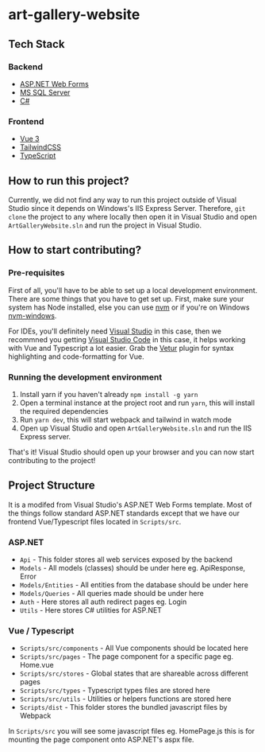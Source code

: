 # art-gallery-website

## Tech Stack

### Backend

- [ASP.NET Web Forms](https://www.tutorialspoint.com/asp.net/asp.net_first_example.htm)
- [MS SQL Server](https://www.microsoft.com/en-us/sql-server)
- [C#](https://docs.microsoft.com/en-us/dotnet/csharp/)

### Frontend

- [Vue 3](https://v3.vuejs.org/guide/introduction.html)
- [TailwindCSS](https://tailwindcss.com/)
- [TypeScript](https://www.typescriptlang.org/)

## How to run this project?

Currently, we did not find any way to run this project outside of Visual Studio since it depends on Windows's IIS Express Server. Therefore, `git clone` the project to any where locally then open it in Visual Studio and open `ArtGalleryWebsite.sln` and run the project in Visual Studio.

## How to start contributing?

### Pre-requisites

First of all, you'll have to be able to set up a local development environment. There are some things that you have to get set up. First, make sure your system has Node installed, else you can use [nvm](https://github.com/nvm-sh/nvm) or if you're on Windows [nvm-windows](https://github.com/coreybutler/nvm-windows).

For IDEs, you'll definitely need [Visual Studio](https://visualstudio.microsoft.com/) in this case, then we recommned you getting [Visual Studio Code](https://code.visualstudio.com/) in this case, it helps working with Vue and Typescript a lot easier. Grab the [Vetur](https://marketplace.visualstudio.com/items?itemName=octref.vetur) plugin for syntax highlighting and code-formatting for Vue.

### Running the development environment

1. Install yarn if you haven't already `npm install -g yarn`
2. Open a terminal instance at the project root and run `yarn`, this will install the required dependencies
3. Run `yarn dev`, this will start webpack and tailwind in watch mode
4. Open up Visual Studio and open `ArtGalleryWebsite.sln` and run the IIS Express server.

That's it! Visual Studio should open up your browser and you can now start contributing to the project!

## Project Structure

It is a modifed from Visual Studio's ASP.NET Web Forms template. Most of the things follow standard ASP.NET standards except that we have our frontend Vue/Typescript files located in `Scripts/src`.

### ASP.NET

- `Api` - This folder stores all web services exposed by the backend
- `Models` - All models (classes) should be under here eg. ApiResponse, Error
- `Models/Entities` - All entities from the database should be under here
- `Models/Queries` - All queries made should be under here
- `Auth` - Here stores all auth redirect pages eg. Login
- `Utils` - Here stores C# utilities for ASP.NET

### Vue / Typescript

- `Scripts/src/components` - All Vue components should be located here
- `Scripts/src/pages` - The page component for a specific page eg. Home.vue
- `Scripts/src/stores` - Global states that are shareable across different pages
- `Scripts/src/types` - Typescript types files are stored here
- `Scripts/src/utils` - Utilities or helpers functions are stored here
- `Scripts/dist` - This folder stores the bundled javascript files by Webpack

In `Scripts/src` you will see some javascript files eg. HomePage.js this is for mounting the page component onto ASP.NET's aspx file.
